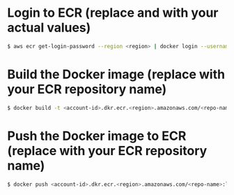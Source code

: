# Login to ECR (replace <region> and <account-id> with your actual values)
```bash
$ aws ecr get-login-password --region <region> | docker login --username AWS --password-stdin <account-id>.dkr.ecr.<region>.amazonaws.com
```

# Build the Docker image (replace <repo-name> with your ECR repository name)
```sh
$ docker build -t <account-id>.dkr.ecr.<region>.amazonaws.com/<repo-name>:latest .
```

# Push the Docker image to ECR (replace <repo-name> with your ECR repository name)
```bash
$ docker push <account-id>.dkr.ecr.<region>.amazonaws.com/<repo-name>:latest
```

